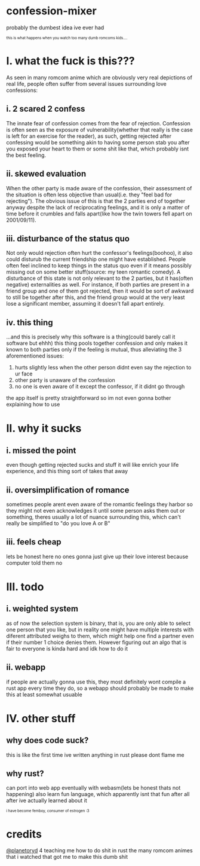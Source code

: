 # confession-mixer
 probably the dumbest idea ive ever had 

<sup><sub>this is what happens when you watch too many dumb romcoms kids....</sub></sup> 

# I. what the fuck is this??? 
 As seen in many romcom anime which are obviously very real depictions of real life, people often suffer from several issues surrounding love confessions: 

## i. 2 scared 2 confess
 The innate fear of confession comes from the fear of rejection. Confession is often seen as the exposure of vulnerability(whether that really is the case is left
 for an exercise for the reader), as such, getting rejected after confessing would be something akin to having some person stab you after you exposed your heart to 
 them or some shit like that, which probably isnt the best feeling. 

## ii. skewed evaluation
 When the other party is made aware of the confession, their assessment of the situation is often less objective than usual(i.e. they "feel bad for rejecting").
 The obvious issue of this is that the 2 parties end of together anyway despite the lack of reciprocating feelings, and it is only a matter of time before it
 crumbles and falls apart(like how the twin towers fell apart on 2001/09/11).  

## iii. disturbance of the status quo
 Not only would rejection often hurt the confessor's feelings(boohoo), it also could disturub the current friendship one might have established. People 
 often feel inclined to keep things in the status quo even if it means possibly missing out on some better stuff(source: my teen romantic comedy). 
 A disturbance of this state is not only relevant to the 2 parties, but it has(often negative) externalities as well. For instance, if both parties
 are present in a friend group and one of them got rejected, then it would be sort of awkward to still be together after this, and the friend group
 would at the very least lose a significant member, assuming it doesn't fall apart entirely. 

## iv. this thing 
...and this is precisely why this software is a thing(could barely call it software but ehhh) 
this thing pools together confession and only makes it known to both parties only if the feeling is mutual, thus alleviating the 3 aforementioned issues: 
1. hurts slightly less when the other person didnt even say the rejection to ur face 
2. other party is unaware of the confession 
3. no one is even aware of it except the confessor, if it didnt go through 

the app itself is pretty straightforward so im not even gonna bother explaining how to use 

# II. why it sucks 
## i. missed the point 
 even though getting rejected sucks and stuff it will like enrich your life experience, and this thing sort of takes that away 
## ii. oversimplification of romance 
 sometimes people arent even aware of the romantic feelings they harbor so they might not even acknowledges it until some person asks them out or something, theres usually
 a lot of nuance surrounding this, which can't really be simplified to "do you love A or B"
## iii. feels cheap 
 lets be honest here no ones gonna just give up their love interest because computer told them no 

# III. todo
## i. weighted system
 as of now the selection system is binary, that is, you are only able to select one person that you like, but in reality one might have multiple interests with 
 diferent attributed weighs to them, which might help one find a partner even if their number 1 choice denies them. However figuring out an algo that is fair 
 to everyone is kinda hard and idk how to do it
## ii. webapp 
 if people are actually gonna use this, they most definitely wont compile a rust app every time they do, so a webapp should probably be made to make this at least
 somewhat usuable


# IV. other stuff 
## why does code suck? 
this is like the first time ive written anything in rust please dont flame me 
## why rust? 
can port into web app eventually with webasm(lets be honest thats not happening) 
also learn fun language, which apparently isnt that fun after all after ive actually learned about it  

<sup><sub>i have become femboy, consumer of estrogen :3</sub></sup> 

# credits 
[@planetoryd](https://github.com/planetoryd) 4 teaching me how to do shit in rust 
the many romcom animes that i watched that got me to make this dumb shit 
